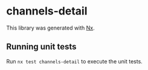 # channels-detail

This library was generated with [Nx](https://nx.dev).

## Running unit tests

Run `nx test channels-detail` to execute the unit tests.
